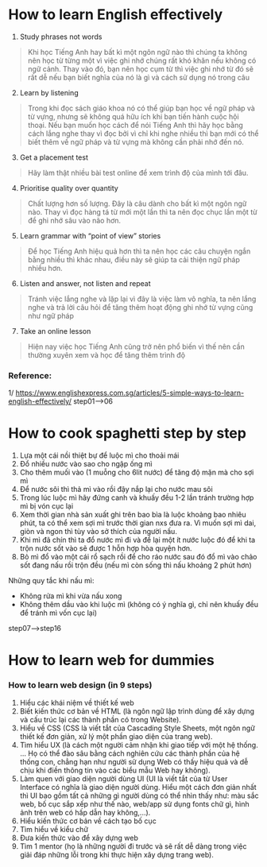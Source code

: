 # How to learn English effectively

1. Study phrases not words

> Khi học Tiếng Anh hay bất kì một ngôn ngữ nào thì chúng ta không nên học từ từng một vì việc ghi nhớ chúng rất khó khăn nếu không có ngữ cảnh. Thay vào đó, bạn nên học cụm từ thì việc ghi nhớ từ đó sẽ rất dễ nếu bạn biết nghĩa của nó là gì và cách sử dụng nó trong câu

2. Learn by listening

> Trong khi đọc sách giáo khoa nó có thể giúp bạn học về ngữ pháp và từ vựng, nhưng sẽ không quá hữu ích khi bạn tiến hành cuộc hội thoại. Nếu bạn muốn học cách để nói Tiếng Anh thì hãy học bằng cách lắng nghe thay vì đọc bởi vì chỉ khi nghe nhiều thì bạn mới có thể biết thêm về ngữ pháp và từ vựng mà không cần phải nhớ đến nó.

3. Get a placement test

> Hãy làm thật nhiều bài test online để xem trình độ của mình tới đâu.

4. Prioritise quality over quantity 

> Chất lượng hơn số lượng. Đây là câu dành cho bất kì một ngôn ngữ nào. Thay vì đọc hàng tá từ mới một lần thì ta nên đọc chục lần một từ để ghi nhớ sâu vào não hơn.

5. Learn grammar with “point of view” stories

> Để học Tiếng Anh hiệu quả hơn thì ta nên học các câu chuyện ngắn bằng nhiều thì khác nhau, điều này sẽ giúp ta cải thiện ngữ pháp nhiều hơn.

6. Listen and answer, not listen and repeat

> Tránh việc lắng nghe và lặp lại vì đây là việc làm vô nghĩa, ta nên lắng nghe và trả lời câu hỏi để tăng thêm hoạt động ghi nhớ từ vựng cũng như ngữ pháp

7. Take an online lesson

> Hiện nay việc học Tiếng Anh cũng trở nên phổ biến vì thế nên cần thường xuyên xem và học để tăng thêm trình độ

### Reference: 
1/ https://www.englishexpress.com.sg/articles/5-simple-ways-to-learn-english-effectively/
step01-->06

# How to cook spaghetti step by step

1. Lựa một cái nồi thiệt bự để luộc mì cho thoải mái
2. Đổ nhiều nước vào sao cho ngập ống mì
3. Cho thêm muối vào (1 muỗng cho 6lit nước) để tăng độ mặn mà cho sợi mì
4. Để nước sôi thì thả mì vào rồi đậy nắp lại cho nước mau sôi
5. Trong lúc luộc mì hãy đứng canh và khuấy đều 1-2 lần tránh trường hợp mì bị vón cục lại
6. Xem thời gian nhà sản xuất ghi trên bao bìa là luộc khoảng bao nhiêu phút, ta có thể xem sợi mì trước thời gian nxs đưa ra. Vì muốn sợi mì dai, giòn và ngon thì tùy vào sở thích của người nấu.
7. Khi mì đã chín thì ta đổ nước mì đi và để lại một ít nước luộc đó để khi ta trộn nước sốt vào sẽ được 1 hỗn hợp hòa quyện hơn.
8. Bỏ mì đổ vào một cái rổ sạch rồi để cho ráo nước sau đó đổ mì vào chảo sốt đang nấu rồi trộn đều (nếu mì còn sống thì nấu khoảng 2 phút hơn) 

Những quy tắc khi nấu mì: 
+ Không rửa mì khi vừa nấu xong
+ Không thêm dầu vào khi luộc mì (không có ý nghĩa gì, chỉ nên khuấy đều để tránh mì vốn cục lại) 

step07-->step16

# How to learn web for dummies

### How to learn web design (in 9 steps)

1. Hiểu các khái niệm về thiết kế web 
2. Biết kiến thức cơ bản về HTML (là ngôn ngữ lập trình dùng để xây dựng và cấu trúc lại các thành phần có trong Website).
3. Hiểu về CSS (CSS là viết tắt của Cascading Style Sheets, một ngôn ngữ thiết kế đơn giản, xử lý một phần giao diện của trang web).
4. Tìm hiểu UX (là cách một người cảm nhận khi giao tiếp với một hệ thống. ... Họ có thể đào sâu bằng cách nghiên cứu các thành phần của hệ thống con, chẳng hạn như người sử dụng Web có thấy hiệu quả và dễ chịu khi điền thông tin vào các biểu mẫu Web hay không).
5. Làm quen với giao diện người dùng UI (UI là viết tắt của từ User Interface có nghĩa là giao diện người dùng. Hiểu một cách đơn giản nhất thì UI bao gồm tất cả những gì người dùng có thể nhìn thấy như: màu sắc web, bố cục sắp xếp như thế nào, web/app sử dụng fonts chữ gì, hình ảnh trên web có hấp dẫn hay không,...).
6. Hiểu kiến thức cơ bản về cách tạo bố cục
7. Tìm hiểu về kiểu chữ
8. Đưa kiến thức vào để xây dựng web
9. Tìm 1 mentor (họ là những người đi trước và sẽ rất dễ dàng trong việc giải đáp những lỗi trong khi thực hiện xây dựng trang web).
